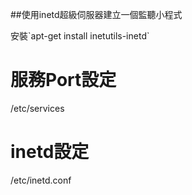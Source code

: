 ##使用inetd超級伺服器建立一個監聽小程式
<p>安裝`apt-get install inetutils-inetd` </p>

服務Port設定
==============
/etc/services 


inetd設定 
==============
/etc/inetd.conf 
